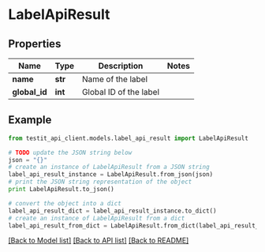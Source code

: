 # LabelApiResult


## Properties
Name | Type | Description | Notes
------------ | ------------- | ------------- | -------------
**name** | **str** | Name of the label | 
**global_id** | **int** | Global ID of the label | 

## Example

```python
from testit_api_client.models.label_api_result import LabelApiResult

# TODO update the JSON string below
json = "{}"
# create an instance of LabelApiResult from a JSON string
label_api_result_instance = LabelApiResult.from_json(json)
# print the JSON string representation of the object
print LabelApiResult.to_json()

# convert the object into a dict
label_api_result_dict = label_api_result_instance.to_dict()
# create an instance of LabelApiResult from a dict
label_api_result_from_dict = LabelApiResult.from_dict(label_api_result_dict)
```
[[Back to Model list]](../README.md#documentation-for-models) [[Back to API list]](../README.md#documentation-for-api-endpoints) [[Back to README]](../README.md)


